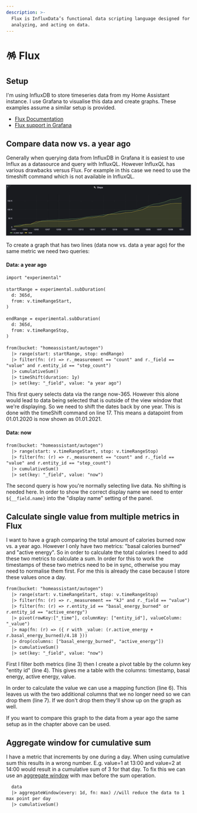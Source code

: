 ```yaml
---
description: >-
  Flux is InfluxData’s functional data scripting language designed for querying,
  analyzing, and acting on data.
---
```


# 🪅 Flux

## Setup

I'm using InfluxDB to store timeseries data from my Home Assistant instance. I use Grafana to visualise this data and create graphs. These examples assume a similar setup is provided.

* [Flux Documentation](https://docs.influxdata.com/influxdb/cloud/query-data/flux/)
* [Flux support in Grafana](https://grafana.com/docs/grafana/latest/datasources/influxdb/influxdb-flux/)

## Compare data now vs. a year ago

Generally when querying data from InfluxDB in Grafana it is easiest to use Influx as a datasource and query with InfluxQL. However InfluxQL has various drawbacks versus Flux. For example in this case we need to use the timeshift command which is not available in InfluxQL.

![A graph comparing the total amount of steps from now vs. a year ago](<../.gitbook/assets/Screenshot 2021-12-31 at 14.39.16.png>)

To create a graph that has two lines (data now vs. data a year ago) for the same metric we need two queries:

#### Data: a year ago

```
import "experimental"

startRange = experimental.subDuration(
  d: 365d,
  from: v.timeRangeStart,
)

endRange = experimental.subDuration(
  d: 365d,
  from: v.timeRangeStop,
)

from(bucket: "homeassistant/autogen")
  |> range(start: startRange, stop: endRange)
  |> filter(fn: (r) => r._measurement == "count" and r._field == "value" and r.entity_id == "step_count")
  |> cumulativeSum()
  |> timeShift(duration: 1y)
  |> set(key: "_field", value: "a year ago")
```

This first query selects data via the range now-365. However this alone would lead to data being selected that is outside of the view window that we're displaying. So we need to shift the dates back by one year. This is done with the timeShift command on line 17. This means a datapoint from 01.01.2020 is now shown as 01.01.2021.

#### Data: now

```
from(bucket: "homeassistant/autogen")
  |> range(start: v.timeRangeStart, stop: v.timeRangeStop)
  |> filter(fn: (r) => r._measurement == "count" and r._field == "value" and r.entity_id == "step_count")
  |> cumulativeSum()
  |> set(key: "_field", value: "now")
```

The second query is how you're normally selecting live data. No shifting is needed here. In order to show the correct display name we need to enter `${__field.name}` into the "display name" setting of the panel.

## Calculate single value from multiple metrics in Flux

I want to have a graph comparing the total amount of calories burned now vs. a year ago. However I only have two metrics: "basal calories burned" and "active energy". So in order to calculate the total calories I need to add these two metrics to calculate a sum. In order for this to work the timestamps of these two metrics need to be in sync, otherwise you may need to normalise them first. For me this is already the case because I store these values once a day.

```
from(bucket: "homeassistant/autogen")
  |> range(start: v.timeRangeStart, stop: v.timeRangeStop)
  |> filter(fn: (r) => r._measurement == "kJ" and r._field == "value")
  |> filter(fn: (r) => r.entity_id == "basal_energy_burned" or r.entity_id == "active_energy")
  |> pivot(rowKey:["_time"], columnKey: ["entity_id"], valueColumn: "_value")
  |> map(fn: (r) => ({ r with _value: (r.active_energy + r.basal_energy_burned)/4.18 }))
  |> drop(columns: ["basal_energy_burned", "active_energy"])
  |> cumulativeSum()
  |> set(key: "_field", value: "now")
```

First I filter both metrics (line 3) then I create a pivot table by the column key "entity id" (line 4). This gives me a table with the columns: timestamp, basal energy, active energy, value.&#x20;

In order to calculate the value we can use a mapping function (line 6). This leaves us with the two additional columns that we no longer need so we can drop them (line 7). If we don't drop them they'll show up on the graph as well.

If you want to compare this graph to the data from a year ago the same setup as in the chapter above can be used.

## Aggregate window for cumulative sum

I have a metric that increments by one during a day. When using cumulative sum this results in a wrong number. E.g. value=1 at 13:00 and value=2 at 14:00 would result in a cumulative sum of 3 for that day. To fix this we can use an [aggregate window](https://docs.influxdata.com/influxdb/cloud/query-data/flux/cumulativesum/) with max before the sum operation.

```
  data
  |> aggregateWindow(every: 1d, fn: max) //will reduce the data to 1 max point per day
  |> cumulativeSum()
```

